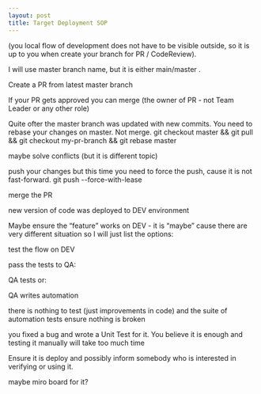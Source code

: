 ```yaml
---
layout: post
title: Target Deployment SOP
---
```


(you local flow of development does not have to be visible outside, so it is up to you when create your branch for PR / CodeReview).



I will use master branch name, but it is either main/master .



Create a PR from latest master branch

If your PR gets approved you can merge (the owner of PR - not Team Leader or any other role)

Quite ofter the master branch was updated with new commits. You need to rebase your changes on master. Not merge. git checkout master && git pull && git checkout my-pr-branch && git rebase master

maybe solve conflicts (but it is different topic)

push your changes but this time you need to force the push, cause it is not fast-forward. git push --force-with-lease

merge the PR

new version of code was deployed to DEV environment

Maybe ensure the “feature” works on DEV - it is “maybe” cause there are very different situation so I will just list the options:

test the flow on DEV

pass the tests to QA:

QA tests or:

QA writes automation

there is nothing to test (just improvements in code) and the suite of automation tests ensure nothing is broken

you fixed a bug and wrote a Unit Test for it. You believe it is enough and testing it manually will take too much time

Ensure it is deploy and possibly inform somebody who is interested in verifying or using it.

 maybe miro board for it?